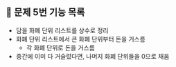 ## 🎯 문제 5번 기능 목록
- 담을 화폐 단위 리스트를 상수로 정리
- 화폐 단위 리스트에서 큰 화폐 단위부터 돈을 거스름
  - 각 화폐 단위로 돈을 거스름
- 중간에 이미 다 거슬렀다면, 나머지 화폐 단위들을 0으로 채움
